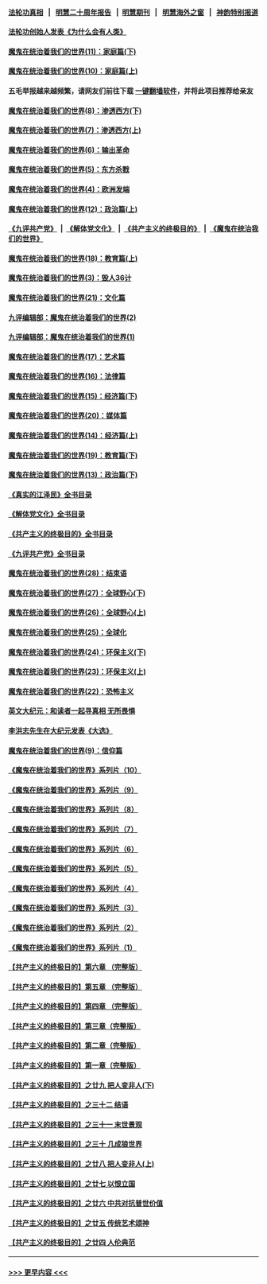 #### [法轮功真相](https://github.com/gfw-breaker/truth/blob/master/README.md?t=0) &nbsp;&nbsp;|&nbsp;&nbsp; [明慧二十周年报告](https://github.com/gfw-breaker/mh-reports/blob/master/README.md?t=0) &nbsp;&nbsp;|&nbsp;&nbsp;[明慧期刊](https://github.com/gfw-breaker/mh-qikan) &nbsp;&nbsp;|&nbsp;&nbsp; [明慧海外之窗](https://github.com/gfw-breaker/mh-news/blob/master/README.md?t=0) &nbsp;&nbsp;|&nbsp;&nbsp; [神韵特别报道](https://github.com/gfw-breaker/mh-news/blob/master/shenyun.md?t=0)
#### [法轮功创始人发表《为什么会有人类》](../pages/nsc422/n13912117.md?t=02120043) 
#### [魔鬼在统治着我们的世界(11)：家庭篇(下)](../pages/nsc422/n10440961.md?t=02120043) 
#### [魔鬼在统治着我们的世界(10)：家庭篇(上)](../pages/nsc422/n10435448.md?t=02120043) 
#### 五毛举报越来越频繁，请网友们前往下载 [一键翻墙软件](https://github.com/gfw-breaker/ssr-accounts)，并将此项目推荐给亲友
#### [魔鬼在统治着我们的世界(8)：渗透西方(下)](../pages/nsc422/n10429603.md?t=02120043) 
#### [魔鬼在统治着我们的世界(7)：渗透西方(上)](../pages/nsc422/n10426013.md?t=02120043) 
#### [魔鬼在统治着我们的世界(6)：输出革命](../pages/nsc422/n10421536.md?t=02120043) 
#### [魔鬼在统治着我们的世界(5)：东方杀戮](../pages/nsc422/n10417707.md?t=02120043) 
#### [魔鬼在统治着我们的世界(4)：欧洲发端](../pages/nsc422/n10414890.md?t=02120043) 
#### [魔鬼在统治着我们的世界(12)：政治篇(上)](../pages/nsc422/n10444576.md?t=02120043) 
#### [《九评共产党》](https://github.com/begood0513/9ping.md/blob/master/README.md) &nbsp;|&nbsp; [《解体党文化》](../../../../jtdwh.md/blob/master/README.md)  &nbsp;|&nbsp; [《共产主义的终极目的》](../../../../gczydzjmd.md/blob/master/README.md) &nbsp;|&nbsp; [《魔鬼在统治我们的世界》](../../../../mgztzwmdsj.md/blob/master/README.md) 
#### [魔鬼在统治着我们的世界(18)：教育篇(上)](../pages/nsc422/n10526970.md?t=02120043) 
#### [魔鬼在统治着我们的世界(3)：毁人36计](../pages/nsc422/n10411583.md?t=02120043) 
#### [魔鬼在统治着我们的世界(21)：文化篇](../pages/nsc422/n10597706.md?t=02120043) 
#### [九评编辑部：魔鬼在统治着我们的世界(2)](../pages/nsc422/n10410036.md?t=02120043) 
#### [九评编辑部：魔鬼在统治着我们的世界(1)](../pages/nsc422/n10406825.md?t=02120043) 
#### [魔鬼在统治着我们的世界(17)：艺术篇](../pages/nsc422/n10499093.md?t=02120043) 
#### [魔鬼在统治着我们的世界(16)：法律篇](../pages/nsc422/n10485969.md?t=02120043) 
#### [魔鬼在统治着我们的世界(15)：经济篇(下)](../pages/nsc422/n10469975.md?t=02120043) 
#### [魔鬼在统治着我们的世界(20)：媒体篇](../pages/nsc422/n10586579.md?t=02120043) 
#### [魔鬼在统治着我们的世界(14)：经济篇(上)](../pages/nsc422/n10457370.md?t=02120043) 
#### [魔鬼在统治着我们的世界(19)：教育篇(下)](../pages/nsc422/n10564808.md?t=02120043) 
#### [魔鬼在统治着我们的世界(13)：政治篇(下)](../pages/nsc422/n10448270.md?t=02120043) 
#### [《真实的江泽民》全书目录](../pages/nsc422/n13721399.md?t=02120043) 
#### [《解体党文化》全书目录](../pages/nsc422/n13721157.md?t=02120043) 
#### [《共产主义的终极目的》全书目录](../pages/nsc422/n13721048.md?t=02120043) 
#### [《九评共产党》全书目录](../pages/nsc422/n13708085.md?t=02120043) 
#### [魔鬼在统治着我们的世界(28)：结束语](../pages/nsc422/n10936246.md?t=02120043) 
#### [魔鬼在统治着我们的世界(27)：全球野心(下)](../pages/nsc422/n10928319.md?t=02120043) 
#### [魔鬼在统治着我们的世界(26)：全球野心(上)](../pages/nsc422/n10900318.md?t=02120043) 
#### [魔鬼在统治着我们的世界(25)：全球化](../pages/nsc422/n10788205.md?t=02120043) 
#### [魔鬼在统治着我们的世界(24)：环保主义(下)](../pages/nsc422/n10695307.md?t=02120043) 
#### [魔鬼在统治着我们的世界(23)：环保主义(上)](../pages/nsc422/n10688613.md?t=02120043) 
#### [魔鬼在统治着我们的世界(22)：恐怖主义](../pages/nsc422/n10614727.md?t=02120043) 
#### [英文大纪元：和读者一起寻真相 无所畏惧](../pages/nsc422/n12542027.md?t=02120043) 
#### [李洪志先生在大纪元发表《大选》](../pages/nsc422/n12534746.md?t=02120043) 
#### [魔鬼在统治着我们的世界(9)：信仰篇](../pages/nsc422/n10432159.md?t=02120043) 
#### [《魔鬼在统治着我们的世界》系列片（10）](../pages/nsc422/n12292670.md?t=02120043) 
#### [《魔鬼在统治着我们的世界》系列片（9）](../pages/nsc422/n12290859.md?t=02120043) 
#### [《魔鬼在统治着我们的世界》系列片（8）](../pages/nsc422/n12287445.md?t=02120043) 
#### [《魔鬼在统治着我们的世界》系列片（7）](../pages/nsc422/n12283425.md?t=02120043) 
#### [《魔鬼在统治着我们的世界》系列片（6）](../pages/nsc422/n12282314.md?t=02120043) 
#### [《魔鬼在统治着我们的世界》系列片（5）](../pages/nsc422/n12281419.md?t=02120043) 
#### [《魔鬼在统治着我们的世界》系列片（4）](../pages/nsc422/n12274024.md?t=02120043) 
#### [《魔鬼在统治着我们的世界》系列片（3）](../pages/nsc422/n12271322.md?t=02120043) 
#### [《魔鬼在统治着我们的世界》系列片（2）](../pages/nsc422/n12269049.md?t=02120043) 
#### [《魔鬼在统治着我们的世界》系列片（1）](../pages/nsc422/n12267575.md?t=02120043) 
#### [【共产主义的终极目的】第六章 （完整版）](../pages/nsc422/n11428913.md?t=02120043) 
#### [【共产主义的终极目的】第五章 （完整版）](../pages/nsc422/n11428912.md?t=02120043) 
#### [【共产主义的终极目的】第四章 （完整版）](../pages/nsc422/n11428907.md?t=02120043) 
#### [【共产主义的终极目的】第三章（完整版）](../pages/nsc422/n11428848.md?t=02120043) 
#### [【共产主义的终极目的】第二章（完整版）](../pages/nsc422/n11428831.md?t=02120043) 
#### [【共产主义的终极目的】第一章（完整版）](../pages/nsc422/n11417651.md?t=02120043) 
#### [【共产主义的终极目的】之廿九 把人变非人(下)](../pages/nsc422/n11344140.md?t=02120043) 
#### [【共产主义的终极目的】之三十二 结语](../pages/nsc422/n11360535.md?t=02120043) 
#### [【共产主义的终极目的】之三十一 末世景观](../pages/nsc422/n11351129.md?t=02120043) 
#### [【共产主义的终极目的】之三十 几成狼世界](../pages/nsc422/n11348280.md?t=02120043) 
#### [【共产主义的终极目的】之廿八 把人变非人(上)](../pages/nsc422/n11340492.md?t=02120043) 
#### [【共产主义的终极目的】之廿七 以恨立国](../pages/nsc422/n11336944.md?t=02120043) 
#### [【共产主义的终极目的】之廿六 中共对抗普世价值](../pages/nsc422/n11324785.md?t=02120043) 
#### [【共产主义的终极目的】之廿五 传统艺术颂神](../pages/nsc422/n11296396.md?t=02120043) 
#### [【共产主义的终极目的】之廿四 人伦典范](../pages/nsc422/n11296397.md?t=02120043) 

----
#### [ >>> 更早内容 <<< ](../indexes/nsc422-earlier.md)
